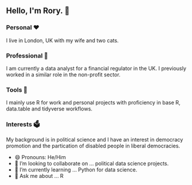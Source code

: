 ## Hello, I'm Rory. 👋
### Personal ❤
I live in London, UK with my wife and two cats.

### Professional 🏢
I am currently a data analyst for a financial regulator in the UK. I previously worked in a similar role in the non-profit sector.

### Tools 🔨
I mainly use R for work and personal projects with proficiency in base R, data.table and tidyverse workflows.

### Interests 🗳
My background is in political science and I have an interest in democracy promotion and the partication of disabled people in liberal democracies.

- 😄 Pronouns: He/Him
- 👯 I’m looking to collaborate on ... political data science projects.
- 🌱 I’m currently learning ... Python for data science.
- 💬 Ask me about ... R

<!--
**hello-im-rory/hello-im-rory** is a ✨ _special_ ✨ repository because its `README.md` (this file) appears on your GitHub profile.

Here are some ideas to get you started:

- 🔭 I’m currently working on ...
- 🌱 I’m currently learning ...
- 👯 I’m looking to collaborate on ...
- 🤔 I’m looking for help with ...
- 💬 Ask me about ...
- 📫 How to reach me: ...
- 😄 Pronouns: ...
- ⚡ Fun fact: ...
-->
